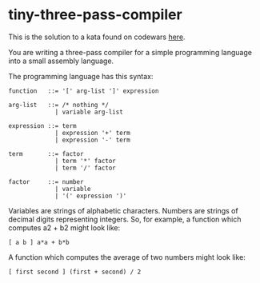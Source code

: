 # tiny-three-pass-compiler

This is the solution to a kata found on codewars [here](https://www.codewars.com/kata/tiny-three-pass-compiler/haskell).

You are writing a three-pass compiler for a simple programming language into a small assembly language.

The programming language has this syntax:
```
function   ::= '[' arg-list ']' expression

arg-list   ::= /* nothing */
             | variable arg-list

expression ::= term
             | expression '+' term
             | expression '-' term

term       ::= factor
             | term '*' factor
             | term '/' factor

factor     ::= number
             | variable
             | '(' expression ')'
```

Variables are strings of alphabetic characters. Numbers are strings of decimal digits representing integers. So, for example, a function which computes a2 + b2 might look like:

```
[ a b ] a*a + b*b
```

A function which computes the average of two numbers might look like:

```
[ first second ] (first + second) / 2
```
